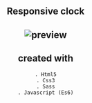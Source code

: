<center>
  <h2>Responsive clock<h2/>
    
  ![preview](https://user-images.githubusercontent.com/71524940/136186032-9a7ec4c4-3321-4cb1-972e-0bdc48570772.png)
  
   ## created with
    
    . Html5
    . Css3
    . Sass
    . Javascript (Es6)
    
<center/>
  
